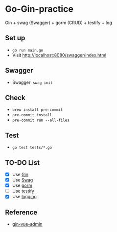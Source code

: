 # Go-Gin-practice
Gin + swag (Swagger) + gorm (CRUD) + testify + log

## Set up
- `go run main.go`
- Visit [http://localhost:8080/swagger/index.html](http://localhost:8080/swagger/index.html)

## Swagger
- Swagger: `swag init`

## Check
- `brew install pre-commit`
- `pre-commit install`
- `pre-commit run --all-files`

## Test
- `go test tests/*.go`

## TO-DO List
- [x] Use [Gin](https://github.com/gin-gonic/gin)
- [x] Use [Swag](https://github.com/swaggo/swag)
- [x] Use [gorm](https://github.com/go-gorm/gorm)
- [ ] Use [testify](https://github.com/stretchr/testify)
- [x] Use [logging](https://github.com/op/go-logging)

## Reference
- [gin-vue-admin](https://github.com/flipped-aurora/gin-vue-admin/tree/eb9c3e7d580f54d9dd9c2d5002f10baf35df2abf)
